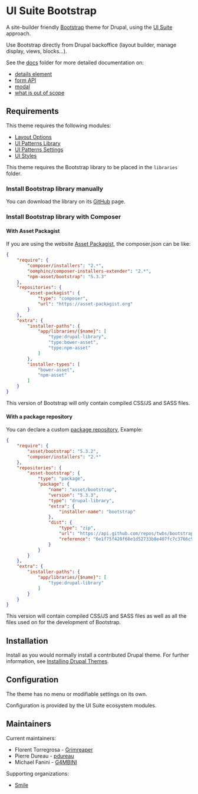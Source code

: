 # UI Suite Bootstrap

A site-builder friendly [Bootstrap](https://getbootstrap.com/) theme for
Drupal, using the [UI Suite](https://www.drupal.org/project/ui_suite) approach.

Use Bootstrap directly from Drupal backoffice (layout builder, manage display,
views, blocks...).

See the [docs](./docs) folder for more detailed documentation on:
- [details element](./docs/Details.md)
- [form API](./docs/Forms.md)
- [modal](./docs/Modal.md)
- [what is out of scope](./docs/Out-of-scope.md)


## Requirements

This theme requires the following modules:
- [Layout Options](https://www.drupal.org/project/layout_options)
- [UI Patterns Library](https://www.drupal.org/project/ui_patterns)
- [UI Patterns Settings](https://www.drupal.org/project/ui_patterns_settings)
- [UI Styles](https://www.drupal.org/project/ui_styles)

This theme requires the Bootstrap library to be placed in the `libraries`
folder.


### Install Bootstrap library manually

You can download the library on its [GitHub](https://github.com/twbs/bootstrap)
page.


### Install Bootstrap library with Composer

#### With Asset Packagist

If you are using the website [Asset Packagist](https://asset-packagist.org), the
composer.json can be like:

```json
{
    "require": {
        "composer/installers": "2.*",
        "oomphinc/composer-installers-extender": "2.*",
        "npm-asset/bootstrap": "5.3.3"
    },
    "repositories": {
        "asset-packagist": {
            "type": "composer",
            "url": "https://asset-packagist.org"
        }
    },
    "extra": {
        "installer-paths": {
            "app/libraries/{$name}": [
                "type:drupal-library",
                "type:bower-asset",
                "type:npm-asset"
            ]
        },
        "installer-types": [
            "bower-asset",
            "npm-asset"
        ]
    }
}
```

This version of Bootstrap will only contain compiled CSS/JS and SASS files.

#### With a package repository

You can declare a custom [package repository](https://getcomposer.org/doc/05-repositories.md#package-2),
Example:

```json
{
    "require": {
        "asset/bootstrap": "5.3.2",
        "composer/installers": "2.*"
    },
    "repositories": {
        "asset-bootstrap": {
            "type": "package",
            "package": {
                "name": "asset/bootstrap",
                "version": "5.3.3",
                "type": "drupal-library",
                "extra": {
                    "installer-name": "bootstrap"
                },
                "dist": {
                    "type": "zip",
                    "url": "https://api.github.com/repos/twbs/bootstrap/zipball/6e1f75f420f68e1d52733b8e407fc7c3766c9dba",
                    "reference": "6e1f75f420f68e1d52733b8e407fc7c3766c9dba"
                }
            }
        }
    },
    "extra": {
        "installer-paths": {
            "app/libraries/{$name}": [
                "type:drupal-library"
            ]
        }
    }
}
```

This version will contain compiled CSS/JS and SASS files as well as all the
files used on for the development of Bootstrap.


## Installation

Install as you would normally install a contributed Drupal theme. For further
information, see
[Installing Drupal Themes](https://www.drupal.org/docs/extending-drupal/themes/installing-themes).


## Configuration

The theme has no menu or modifiable settings on its own.

Configuration is provided by the UI Suite ecosystem modules.


## Maintainers

Current maintainers:
- Florent Torregrosa - [Grimreaper](https://www.drupal.org/user/2388214)
- Pierre Dureau - [pdureau](https://www.drupal.org/user/1903334)
- Michael Fanini - [G4MBINI](https://www.drupal.org/user/2533498)

Supporting organizations:
- [Smile](https://www.drupal.org/smile)
